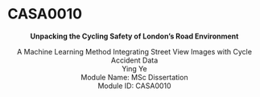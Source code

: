 # CASA0010
**<div align="center">Unpacking the Cycling Safety of London’s Road Environment</div>**

<div align="center">A Machine Learning Method Integrating Street View Images with Cycle Accident Data</div>

<div align="center">Ying Ye</div>

<div align="center">Module Name: MSc Dissertation</div>

<div align="center">Module ID: CASA0010</div>
